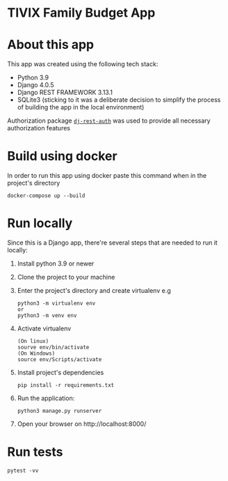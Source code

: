 # TIVIX Family Budget App

# About this app

This app was created using the following tech stack:

* Python 3.9
* Django 4.0.5
* Django REST FRAMEWORK 3.13.1
* SQLite3 (sticking to it was a deliberate decision to simplify the process of building the app in the local environment)

Authorization package [`dj-rest-auth`](https://dj-rest-auth.readthedocs.io/en/latest/) was used to provide all necessary authorization features

# Build using docker
In order to run this app using docker paste this command when in the project's directory
```
docker-compose up --build
```

# Run locally

Since this is a Django app, there're several steps that are needed to run it locally:

1. Install python 3.9 or newer
2. Clone the project to your machine
3. Enter the project's directory and create virtualenv e.g
   ```
   python3 -m virtualenv env
   or
   python3 -m venv env
   ```
4. Activate virtualenv
   
   ```
   (On linux)
   sourve env/bin/activate
   (On Windows)
   source env/Scripts/activate
   ```
5. Install project's dependencies
   ```
   pip install -r requirements.txt
   ```
6. Run the application:
   ```
   python3 manage.py runserver
   ```
7. Open your browser on http://localhost:8000/

# Run tests

```
pytest -vv
```